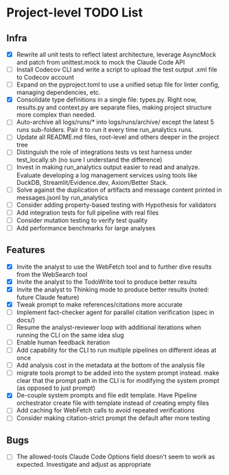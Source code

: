 # Project-level TODO List

## Infra

- [x] Rewrite all unit tests to reflect latest architecture, leverage AsyncMock and patch from unittest.mock to mock the Claude Code API
- [ ] Install Codecov CLI and write a script to upload the test output .xml file to Codecov account
- [ ] Expand on the pyproject.toml to use a unified setup file for linter config, managing dependencies, etc.
- [x] Consolidate type definitions in a single file: types.py. Right now, results.py and context.py are separate files, making project structure more complex than needed.
- [ ] Auto-archive all logs/runs/* into logs/runs/archive/ except the latest 5 runs sub-folders. Pair it to run it every time run_analytics runs.
- [ ] Update all README.md files, root-level and others deeper in the project tree
- [ ] Distinguish the role of integrations tests vs test harness under test_locally.sh (no sure I understand the difference)
- [ ] Invest in making run_analytics output easier to read and analyze. Evaluate developing a log management services using tools like DuckDB, Streamlit/Evidence.dev, Axiom/Better Stack.
- [ ] Solve against the duplication of artifacts and message content printed in messages.jsonl by run_analytics
- [ ] Consider adding property-based testing with Hypothesis for validators
- [ ] Add integration tests for full pipeline with real files
- [ ] Consider mutation testing to verify test quality
- [ ] Add performance benchmarks for large analyses

## Features

- [x] Invite the analyst to use the WebFetch tool and to further dive results from the WebSearch tool
- [x] Invite the analyst to the TodoWrite tool to produce better results
- [x] Invite the analyst to Thinking mode to produce better results (noted: future Claude feature)
- [x] Tweak prompt to make references/citations more accurate
- [ ] Implement fact-checker agent for parallel citation verification (spec in docs/)
- [ ] Resume the analyst-reviewer loop with additional iterations when running the CLI on the same idea slug
- [ ] Enable human feedback iteration
- [ ] Add capability for the CLI to run multiple pipelines on different ideas at once
- [ ] Add analysis cost in the metadata at the bottom of the analysis file
- [ ] migrate tools prompt to be added into the system prompt instead. make clear that the prompt path in the CLI is for modifying the system prompt (as opposed to just prompt)
- [x] De-couple system prompts and file edit template. Have Pipeline orchestrator create file with template instead of creating empty files
- [ ] Add caching for WebFetch calls to avoid repeated verifications
- [ ] Consider making citation-strict prompt the default after more testing

## Bugs

- [ ] The allowed-tools Claude Code Options field doesn't seem to work as expected. Investigate and adjust as appropriate
